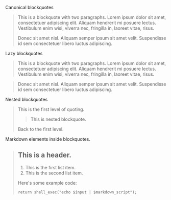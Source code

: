 Canonical blockquotes

> This is a blockquote with two paragraphs. Lorem ipsum dolor sit amet,
> consectetuer adipiscing elit. Aliquam hendrerit mi posuere lectus.
> Vestibulum enim wisi, viverra nec, fringilla in, laoreet vitae, risus.
>
> Donec sit amet nisl. Aliquam semper ipsum sit amet velit. Suspendisse
> id sem consectetuer libero luctus adipiscing.

Lazy blockquotes

> This is a blockquote with two paragraphs. Lorem ipsum dolor sit
amet, consectetuer adipiscing elit. Aliquam hendrerit mi posuere
lectus.  Vestibulum enim wisi, viverra nec, fringilla in, laoreet
vitae, risus.

> Donec sit amet nisl. Aliquam semper ipsum sit amet
velit. Suspendisse id sem consectetuer libero luctus adipiscing.

Nested blockquotes

> This is the first level of quoting.
>
> > This is nested blockquote.
>
> Back to the first level.

Markdown elements inside blockquotes.

> ## This is a header.
>
> 1.   This is the first list item.
> 2.   This is the second list item.
>
> Here's some example code:
>
>     return shell_exec("echo $input | $markdown_script");
